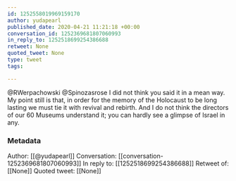 ```yaml
---
id: 1252558019969159170
author: yudapearl
published_date: 2020-04-21 11:21:18 +00:00
conversation_id: 1252369681807060993
in_reply_to: 1252518699254386688
retweet: None
quoted_tweet: None
type: tweet
tags:

---
```


@RWerpachowski @Spinozasrose I did not think you said it in a mean way. My point still is that, in order for the memory of the Holocaust to be long lasting we must tie it with revival and rebirth. And I do not think the directors of our 60 Museums understand it; you can hardly see a glimpse of Israel in any.

### Metadata

Author: [[@yudapearl]]
Conversation: [[conversation-1252369681807060993]]
In reply to: [[1252518699254386688]]
Retweet of: [[None]]
Quoted tweet: [[None]]
